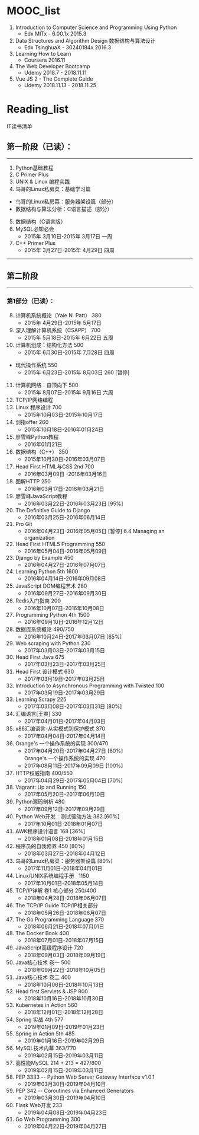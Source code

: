 # MOOC_list
1. Introduction to Computer Science and Programming Using Python    
    - Edx    MITx -  6.00.1x   2015.3
2. Data Structures and Algorithm Design 数据结构与算法设计    
    - Edx    TsinghuaX -  30240184x    2016.3
3. Learning How to Learn    
    - Coursera    2016.11
4. The Web Developer Bootcamp    
    - Udemy  2018.7 - 2018.11.11
5. Vue JS 2 - The Complete Guide    
    - Udemy  2018.11.13 - 2018.11.25

# Reading_list
IT读书清单

## 第一阶段（已读）：
----------
1. Python基础教程
2. C Primer Plus
3. UNIX & Linux 编程实践
4. 鸟哥的Linux私房菜：基础学习篇  
- 鸟哥的Linux私房菜：服务器架设篇（部分）   
- 数据结构与算法分析：C语言描述（部分）  
5. 数据结构（C语言版）
6. MySQL必知必会
    - 2015年 3月10日-2015年 3月17日 一周
7. C++ Primer Plus  
    - 2015年 3月27日-2015年 4月29日 四周   
    
----------

## 第二阶段
----------
### 第1部分（已读）：
8. 计算机系统概论（Yale N. Patt） 380                             
    - 2015年 4月29日-2015年 5月17日
9. 深入理解计算机系统（CSAPP）  700                             
    - 2015年 5月18日-2015年 6月22日 五周
10. 计算机组成：结构化方法           500                             
    - 2015年 6月30日-2015年 7月28日 四周  
- 现代操作系统                               550   
    - 2015年 6月23日-2015年 8月03日 260 [暂停]
11. 计算机网络：自顶向下              500                             
    - 2015年 8月07日-2015年 9月16日  六周
12. TCP/IP网络编程
13. Linux 程序设计                         700                                
    - 2015年10月03日-2015年10月17日
14. 剑指offer                                  260                            
    - 2015年10月18日-2016年01月24日
15. 廖雪峰Python教程                                                       
    - 2016年01月21日
16. 数据结构（C++）                    350                        
    - 2015年10月30日-2016年03月07日
17. Head First HTML与CSS 2nd   700                              
    - 2016年03月09日 -2016年03月16日
18. 图解HTTP                                250                             
    - 2016年03月17日-2016年03月21日
19. 廖雪峰JavaScript教程                                                  
    - 2016年03月22日-2016年03月23日    [95%] 
20. The Definitive Guide to Django                                        
    - 2016年03月25日-2016年06月14日              
21. Pro Git                                                                   
    - 2016年04月23日-2016年05月05日    [暂停] 6.4 Managing an organization
22. Head First HTML5 Programming    550                    
    - 2016年05月04日-2016年05月09日
23. Django by Example                450                            
    - 2016年04月27日-2016年07月07日
24. Learning Python 5th 1600    
    - 2016年04月14日-2016年09月08日
25. JavaScript DOM编程艺术        280                            
    - 2016年09月27日-2016年09月30日
26. Redis入门指南                          200                            
    - 2016年10月07日-2016年10月08日  
27. Programming Python 4th       1500      
    - 2016年09月10日-2016年12月12日    
28. 数据库系统概论     490/750     
    - 2016年10月24日-2017年03月07日  [65%]
29. Web scraping with Python      230
    - 2017年03月03日-2017年03月15日
30. Head First Java			  675  
    - 2017年03月23日-2017年03月25日
31. Head First 设计模式			  630 
    - 2017年03月19日-2017年03月25日
32. Introduction to Asynchronous Programming with Twisted   100	
    - 2017年03月19日-2017年03月29日
33. Learning Scrapy			 225
    - 2017年03月08日-2017年03月31日	[80%]
34. 汇编语言[王爽]			      330
    - 2017年04月01日-2017年04月03日
35. x86汇编语言-从实模式到保护模式	 370
    - 2017年04月04日-2017年04月14日
36. Orange's 一个操作系统的实现		300/470
    - 2017年04月20日-2017年04月27日	  [60%]  
    Orange's 一个操作系统的实现		470
    - 2017年08月11日-2017年09月09日	  [100%]
37. HTTP权威指南		400/550
    - 2017年04月29日-2017年05月04日	  [70%]
38. Vagrant: Up and Running		150	
    - 2017年05月20日-2017年06月10日
39. Python源码剖析		480
    - 2017年09月12日-2017年09月29日
40. Python Web开发：测试驱动方法  382    [60%]  
    - 2017年10月01日-2018年01月07日
41. AWK程序设计语言              168     [36%]		   
    - 2018年01月08日-2018年01月15日   
42. 程序员的自我修养			 450	 [80%]     
    - 2018年03月27日-2018年04月12日
43. 鸟哥的Linux私房菜：服务器架设篇      [80%]   
    - 2017年11月01日-2018年04月01日
44. Linux/UNIX系统编程手册    1150     
    - 2017年10月01日-2018年05月14日    
45. TCP/IP详解 卷1  核心部分       250/400         
    - 2018年04月28日-2018年06月07日  
46. The TCP/IP Guide  TCP/IP相关部分           
    - 2018年05月26日-2018年06月07日     
47. The Go Programming Language    370    
    - 2018年06月21日-2018年07月01日  
48. The Docker Book                400    
    - 2018年07月01日-2018年07月15日    
49. JavaScript高级程序设计          720    
    - 2018年09月03日-2018年09月19日   
50. Java核心技术  卷一              500      
    - 2018年09月22日-2018年10月05日  
51. Java核心技术  卷二              400      
    - 2018年10月06日-2018年10月13日   
52. Head first Servlets & JSP	   800	    		                 
    - 2018年10月16日-2018年10月30日    
53. Kubernetes in Action	       560	    		                 
    - 2018年12月01日-2018年12月28日        
54. Spring 实战 4th	             577	    		                 
    - 2019年01月09日-2019年01月23日    
55. Spring in Action 5th	       485	    		                 
    - 2019年01月16日-2019年02月29日   
56. MySQL技术内幕                  363/770    
    - 2019年02月15日-2019年03月11日   
57. 高性能MySQL	   		        214 + 213 = 427/800    
    - 2019年02月15日-2019年03月11日
58. PEP 3333 -- Python Web Server Gateway Interface v1.0.1
    - 2019年03月30日-2019年04月10日
59. PEP 342 -- Coroutines via Enhanced Generators
    - 2019年03月30日-2019年04月10日
60. Flask Web开发   			        233	
    - 2019年04月08日-2019年04月23日
61. Go Web Programming   			 300	 
    - 2019年04月22日-2019年04月27日
